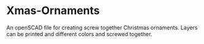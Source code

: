 # Xmas-Ornaments
An openSCAD file for creating screw together Christmas ornaments.  Layers can be printed and different colors and screwed together.
